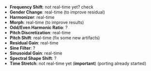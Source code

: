 -   **Frequency Shift**: not real-time yet? check
-   **Gender Change**: real-time (to improve residual)
-   **Harmonizer**: real-time
-   **Morph**: real-time (to improve results)
-   **Odd/Even Harmonic Ratio**: ?
-   **Pitch Discretization**: real-time
-   **Pitch Shift**: real-time (fix some new artifacts)
-   **Residual Gain**: real-time
-   **Sine Filter**: ?
-   **Sinusoidal Gain**: real-time
-   **Spectral Shape Shift**: ?
-   **Time Stretch**: not real-time yet (**important**) (porting already started)

